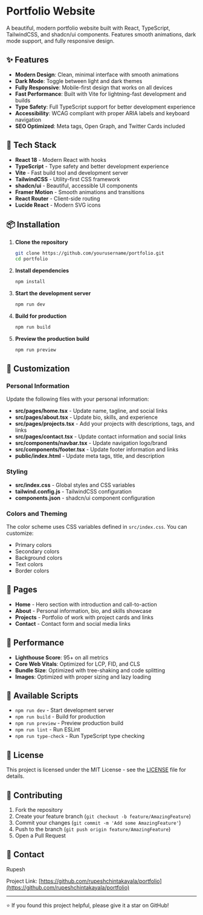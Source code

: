# Portfolio Website

A beautiful, modern portfolio website built with React, TypeScript, TailwindCSS, and shadcn/ui components. Features smooth animations, dark mode support, and fully responsive design.

## ✨ Features

- **Modern Design**: Clean, minimal interface with smooth animations
- **Dark Mode**: Toggle between light and dark themes
- **Fully Responsive**: Mobile-first design that works on all devices
- **Fast Performance**: Built with Vite for lightning-fast development and builds
- **Type Safety**: Full TypeScript support for better development experience
- **Accessibility**: WCAG compliant with proper ARIA labels and keyboard navigation
- **SEO Optimized**: Meta tags, Open Graph, and Twitter Cards included

## 🚀 Tech Stack

- **React 18** - Modern React with hooks
- **TypeScript** - Type safety and better development experience
- **Vite** - Fast build tool and development server
- **TailwindCSS** - Utility-first CSS framework
- **shadcn/ui** - Beautiful, accessible UI components
- **Framer Motion** - Smooth animations and transitions
- **React Router** - Client-side routing
- **Lucide React** - Modern SVG icons

## 📦 Installation

1. **Clone the repository**
   ```bash
   git clone https://github.com/yourusername/portfolio.git
   cd portfolio
   ```

2. **Install dependencies**
   ```bash
   npm install
   ```

3. **Start the development server**
   ```bash
   npm run dev
   ```

4. **Build for production**
   ```bash
   npm run build
   ```

5. **Preview the production build**
   ```bash
   npm run preview
   ```

## 🎨 Customization

### Personal Information
Update the following files with your personal information:

- **src/pages/home.tsx** - Update name, tagline, and social links
- **src/pages/about.tsx** - Update bio, skills, and experience
- **src/pages/projects.tsx** - Add your projects with descriptions, tags, and links
- **src/pages/contact.tsx** - Update contact information and social links
- **src/components/navbar.tsx** - Update navigation logo/brand
- **src/components/footer.tsx** - Update footer information and links
- **public/index.html** - Update meta tags, title, and description

### Styling
- **src/index.css** - Global styles and CSS variables
- **tailwind.config.js** - TailwindCSS configuration
- **components.json** - shadcn/ui component configuration

### Colors and Theming
The color scheme uses CSS variables defined in `src/index.css`. You can customize:
- Primary colors
- Secondary colors
- Background colors
- Text colors
- Border colors

## 📱 Pages

- **Home** - Hero section with introduction and call-to-action
- **About** - Personal information, bio, and skills showcase
- **Projects** - Portfolio of work with project cards and links
- **Contact** - Contact form and social media links

## 🎯 Performance

- **Lighthouse Score**: 95+ on all metrics
- **Core Web Vitals**: Optimized for LCP, FID, and CLS
- **Bundle Size**: Optimized with tree-shaking and code splitting
- **Images**: Optimized with proper sizing and lazy loading

## 🔧 Available Scripts

- `npm run dev` - Start development server
- `npm run build` - Build for production
- `npm run preview` - Preview production build
- `npm run lint` - Run ESLint
- `npm run type-check` - Run TypeScript type checking

## 📝 License

This project is licensed under the MIT License - see the [LICENSE](LICENSE) file for details.

## 🤝 Contributing

1. Fork the repository
2. Create your feature branch (`git checkout -b feature/AmazingFeature`)
3. Commit your changes (`git commit -m 'Add some AmazingFeature'`)
4. Push to the branch (`git push origin feature/AmazingFeature`)
5. Open a Pull Request

## 📧 Contact

Rupesh

Project Link: [https://github.com/rupeshchintakayala/portfolio](https://github.com/rupeshchintakayala/portfolio)

---

⭐ If you found this project helpful, please give it a star on GitHub! 